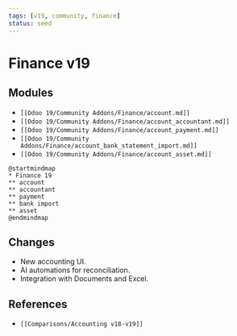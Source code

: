 ```yaml
---
tags: [v19, community, finance]
status: seed
---
```

# Finance v19

## Modules
- `[[Odoo 19/Community Addons/Finance/account.md]]`
- `[[Odoo 19/Community Addons/Finance/account_accountant.md]]`
- `[[Odoo 19/Community Addons/Finance/account_payment.md]]`
- `[[Odoo 19/Community Addons/Finance/account_bank_statement_import.md]]`
- `[[Odoo 19/Community Addons/Finance/account_asset.md]]`

```plantuml
@startmindmap
* Finance 19
** account
** accountant
** payment
** bank import
** asset
@endmindmap
```

## Changes
- New accounting UI.
- AI automations for reconciliation.
- Integration with Documents and Excel.

## References
- `[[Comparisons/Accounting v18-v19]]`





